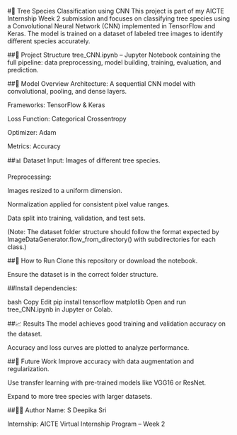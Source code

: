 #🌳 Tree Species Classification using CNN
This project is part of my AICTE Internship Week 2 submission and focuses on classifying tree species using a Convolutional Neural Network (CNN) implemented in TensorFlow and Keras. The model is trained on a dataset of labeled tree images to identify different species accurately.

##📁 Project Structure
tree_CNN.ipynb – Jupyter Notebook containing the full pipeline: data preprocessing, model building, training, evaluation, and prediction.

##🧠 Model Overview
Architecture: A sequential CNN model with convolutional, pooling, and dense layers.

Frameworks: TensorFlow & Keras

Loss Function: Categorical Crossentropy

Optimizer: Adam

Metrics: Accuracy

##📊 Dataset
Input: Images of different tree species.

Preprocessing:

Images resized to a uniform dimension.

Normalization applied for consistent pixel value ranges.

Data split into training, validation, and test sets.

(Note: The dataset folder structure should follow the format expected by ImageDataGenerator.flow_from_directory() with subdirectories for each class.)

##🚀 How to Run
Clone this repository or download the notebook.

Ensure the dataset is in the correct folder structure.

##Install dependencies:

bash
Copy
Edit
pip install tensorflow matplotlib
Open and run tree_CNN.ipynb in Jupyter or Colab.

##📈 Results
The model achieves good training and validation accuracy on the dataset.

Accuracy and loss curves are plotted to analyze performance.

##🧪 Future Work
Improve accuracy with data augmentation and regularization.

Use transfer learning with pre-trained models like VGG16 or ResNet.

Expand to more tree species with larger datasets.

##🧑‍💻 Author
Name: S Deepika Sri

Internship: AICTE Virtual Internship Program – Week 2
